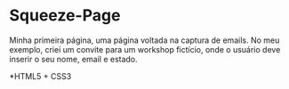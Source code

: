 # Squeeze-Page
Minha primeira página, uma página voltada na captura de emails. No meu exemplo, criei um convite para um workshop fictício, onde o usuário deve inserir o seu nome, email e estado.

*HTML5 + CSS3
